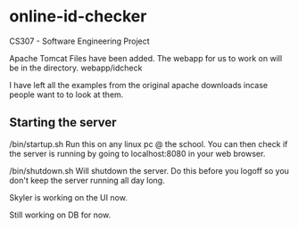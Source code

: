 online-id-checker
=================

CS307 - Software Engineering Project

Apache Tomcat Files have been added.
The webapp for us to work on will be in the directory.
    webapp/idcheck

I have left all the examples from the original apache downloads incase people want to to look at them.


Starting the server
----------------------
/bin/startup.sh
Run this on any linux pc @ the school. You can then check if the server is running by going to localhost:8080 in your web browser.

/bin/shutdown.sh
Will shutdown the server. Do this before you logoff so you don't keep the server running all day long. 

Skyler is working on the UI now. 

Still working on DB for now. 
